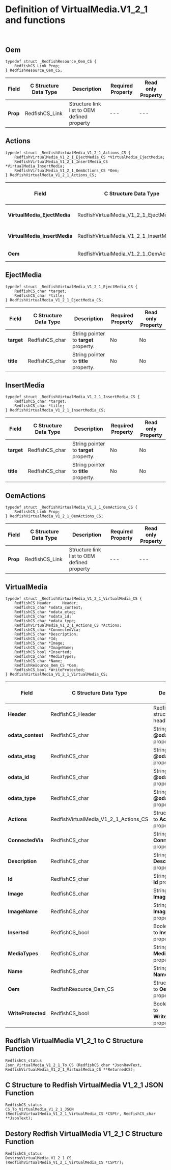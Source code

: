 # Definition of VirtualMedia.V1_2_1 and functions<br><br>

## Oem
    typedef struct _RedfishResource_Oem_CS {
        RedfishCS_Link Prop;
    } RedfishResource_Oem_CS;

|Field |C Structure Data Type|Description |Required Property|Read only Property
| ---  | --- | --- | --- | ---
|**Prop**|RedfishCS_Link| Structure link list to OEM defined property| ---| ---


## Actions
    typedef struct _RedfishVirtualMedia_V1_2_1_Actions_CS {
        RedfishVirtualMedia_V1_2_1_EjectMedia_CS *VirtualMedia_EjectMedia;
        RedfishVirtualMedia_V1_2_1_InsertMedia_CS *VirtualMedia_InsertMedia;
        RedfishVirtualMedia_V1_2_1_OemActions_CS *Oem;
    } RedfishVirtualMedia_V1_2_1_Actions_CS;

|Field |C Structure Data Type|Description |Required Property|Read only Property
| ---  | --- | --- | --- | ---
|**VirtualMedia_EjectMedia**|RedfishVirtualMedia_V1_2_1_EjectMedia_CS| Structure points to **#VirtualMedia.EjectMedia** property.| No| No
|**VirtualMedia_InsertMedia**|RedfishVirtualMedia_V1_2_1_InsertMedia_CS| Structure points to **#VirtualMedia.InsertMedia** property.| No| No
|**Oem**|RedfishVirtualMedia_V1_2_1_OemActions_CS| Structure points to **Oem** property.| No| No


## EjectMedia
    typedef struct _RedfishVirtualMedia_V1_2_1_EjectMedia_CS {
        RedfishCS_char *target;
        RedfishCS_char *title;
    } RedfishVirtualMedia_V1_2_1_EjectMedia_CS;

|Field |C Structure Data Type|Description |Required Property|Read only Property
| ---  | --- | --- | --- | ---
|**target**|RedfishCS_char| String pointer to **target** property.| No| No
|**title**|RedfishCS_char| String pointer to **title** property.| No| No


## InsertMedia
    typedef struct _RedfishVirtualMedia_V1_2_1_InsertMedia_CS {
        RedfishCS_char *target;
        RedfishCS_char *title;
    } RedfishVirtualMedia_V1_2_1_InsertMedia_CS;

|Field |C Structure Data Type|Description |Required Property|Read only Property
| ---  | --- | --- | --- | ---
|**target**|RedfishCS_char| String pointer to **target** property.| No| No
|**title**|RedfishCS_char| String pointer to **title** property.| No| No


## OemActions
    typedef struct _RedfishVirtualMedia_V1_2_1_OemActions_CS {
        RedfishCS_Link Prop;
    } RedfishVirtualMedia_V1_2_1_OemActions_CS;

|Field |C Structure Data Type|Description |Required Property|Read only Property
| ---  | --- | --- | --- | ---
|**Prop**|RedfishCS_Link| Structure link list to OEM defined property| ---| ---


## VirtualMedia
    typedef struct _RedfishVirtualMedia_V1_2_1_VirtualMedia_CS {
        RedfishCS_Header     Header;
        RedfishCS_char *odata_context;
        RedfishCS_char *odata_etag;
        RedfishCS_char *odata_id;
        RedfishCS_char *odata_type;
        RedfishVirtualMedia_V1_2_1_Actions_CS *Actions;
        RedfishCS_char *ConnectedVia;
        RedfishCS_char *Description;
        RedfishCS_char *Id;
        RedfishCS_char *Image;
        RedfishCS_char *ImageName;
        RedfishCS_bool *Inserted;
        RedfishCS_char *MediaTypes;
        RedfishCS_char *Name;
        RedfishResource_Oem_CS *Oem;
        RedfishCS_bool *WriteProtected;
    } RedfishVirtualMedia_V1_2_1_VirtualMedia_CS;

|Field |C Structure Data Type|Description |Required Property|Read only Property
| ---  | --- | --- | --- | ---
|**Header**|RedfishCS_Header|Redfish C structure header|---|---
|**odata_context**|RedfishCS_char| String pointer to **@odata.context** property.| No| No
|**odata_etag**|RedfishCS_char| String pointer to **@odata.etag** property.| No| No
|**odata_id**|RedfishCS_char| String pointer to **@odata.id** property.| Yes| No
|**odata_type**|RedfishCS_char| String pointer to **@odata.type** property.| Yes| No
|**Actions**|RedfishVirtualMedia_V1_2_1_Actions_CS| Structure points to **Actions** property.| No| No
|**ConnectedVia**|RedfishCS_char| String pointer to **ConnectedVia** property.| No| Yes
|**Description**|RedfishCS_char| String pointer to **Description** property.| No| Yes
|**Id**|RedfishCS_char| String pointer to **Id** property.| Yes| Yes
|**Image**|RedfishCS_char| String pointer to **Image** property.| No| No
|**ImageName**|RedfishCS_char| String pointer to **ImageName** property.| No| Yes
|**Inserted**|RedfishCS_bool| Boolean pointer to **Inserted** property.| No| No
|**MediaTypes**|RedfishCS_char| String pointer to **MediaTypes** property.| No| Yes
|**Name**|RedfishCS_char| String pointer to **Name** property.| Yes| Yes
|**Oem**|RedfishResource_Oem_CS| Structure points to **Oem** property.| No| No
|**WriteProtected**|RedfishCS_bool| Boolean pointer to **WriteProtected** property.| No| No
## Redfish VirtualMedia V1_2_1 to C Structure Function
    RedfishCS_status
    Json_VirtualMedia_V1_2_1_To_CS (RedfishCS_char *JsonRawText, RedfishVirtualMedia_V1_2_1_VirtualMedia_CS **ReturnedCS);

## C Structure to Redfish VirtualMedia V1_2_1 JSON Function
    RedfishCS_status
    CS_To_VirtualMedia_V1_2_1_JSON (RedfishVirtualMedia_V1_2_1_VirtualMedia_CS *CSPtr, RedfishCS_char **JsonText);

## Destory Redfish VirtualMedia V1_2_1 C Structure Function
    RedfishCS_status
    DestroyVirtualMedia_V1_2_1_CS (RedfishVirtualMedia_V1_2_1_VirtualMedia_CS *CSPtr);


